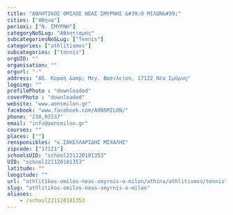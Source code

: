 ```yaml
---
title: "ΑΘΛΗΤΙΚΟΣ ΟΜΙΛΟΣ ΝΕΑΣ ΣΜΥΡΝΗΣ &#39;Ο ΜΙΛΩΝ&#39;"
cities: ["Αθήνα"]
perioxi: ["Ν. ΣΜΥΡΝΗ"]
categoryNoSLug: "Αθλητισμός"
subcategoriesNoSLug: ["Tennis"]
categories: ["athlitismos"]
subcategories: ["tennis"]
orgUID: ""
organisation: ""
orgurl: "-"
address: "Αδ. Κοραή &amp; Μεγ. Βασιλείου, 17122 Νέα Σμύρνη"
logoimg: ""
profilePhoto : "downloaded"
coverPhoto : "downloaded"
website: "www.aonsmilon.gr"
facebook: "www.facebook.com/AONSMILON/"
phone: "210,93537"
email: "info@aonsmilon.gr"
courses: ""
places: [""]
rensponsibles: "κ.ΣΑΚΕΛΛΑΡΙΔΗΣ ΜΙΧΑΛΗΣ"
zipcode: ["17121"]
schoolsUID: "school221120181353"
UID: "school221120181353"
latitude: ""
longitude: ""
url: "athlitikos-omilos-neas-smyrnis-o-milon/athina/athlitismos/tennis"
slug: "athlitikos-omilos-neas-smyrnis-o-milon"
aliases:
    - /school221120181353
---
```





